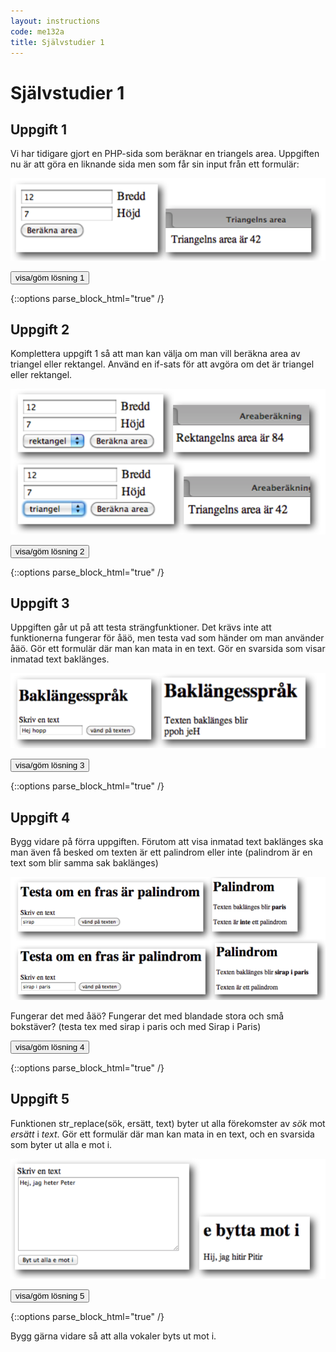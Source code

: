 ```yaml
---
layout: instructions
code: me132a
title: Självstudier 1
---
```


<script>
  var toggle = function(id) {
  var mydiv = document.getElementById(id);
  if (mydiv.style.display === 'block' || mydiv.style.display === '')
    mydiv.style.display = 'none';
  else
    mydiv.style.display = 'block'
  }
</script>

# Självstudier 1

## Uppgift 1

Vi har tidigare gjort en PHP-sida som beräknar en triangels area. Uppgiften nu är att göra en liknande sida men som får sin input från ett formulär:

![](im1/triangleform.png)

<!--START SHOW/HIDE-->
<input type="button" value="visa/göm lösning 1" onclick="toggle('answer1');">

{::options parse_block_html="true" /}
<div id="answer1" style="display:none">

**upp1.html**

```html
<form action="upp1.php" method="post">
<input type="text" name="width"> Bredd <br>
<input type="text" name="height"> Höjd <br>
<input type="submit" value="Beräkna area">
</form>
```

**upp1.php**

```php
<?php
$width=$_POST["width"];
$height=$_POST["height"];

$area=$width*$height/2;

echo "Triangelns area är $area";

?>
```

</div>
<!--END SHOW/HIDE-->

## Uppgift 2

Komplettera uppgift 1 så att man kan välja om man vill beräkna area av triangel eller rektangel. Använd en if-sats för att avgöra om det är triangel eller rektangel. 

![](im1/triangrect.png)

<!--START SHOW/HIDE-->
<input type="button" value="visa/göm lösning 2" onclick="toggle('answer2');">

{::options parse_block_html="true" /}
<div id="answer2" style="display:none">

**upp2.html**

```html
<form action="upp2.php" method="post">
<input type="text" name="width"> Bredd <br>
<input type="text" name="height"> Höjd <br>
<select name="type">
<option>rektangel</option>
<option>triangel</option>
</select>
<input type="submit" value="Beräkna area">
</form>

```

**upp2.php**

```php
<?php
$width=$_POST["width"];
$height=$_POST["height"];
$type=$_POST["type"];

if ($type=="triangel")
{
	$area=$width*$height/2;
	echo "Triangelns area är $area";
}
else
{
	$area=$width*$height;
	echo "Rektangelns area är $area";
}
?>
```

</div>
<!--END SHOW/HIDE-->

## Uppgift 3

Uppgiften går ut på att testa strängfunktioner. Det krävs inte att funktionerna fungerar för åäö, men testa vad som händer om man använder åäö. Gör ett formulär där man kan mata in en text. Gör en svarsida som visar inmatad text baklänges.

![](im1/reverse.png)


<!--START SHOW/HIDE-->
<input type="button" value="visa/göm lösning 3" onclick="toggle('answer3');">

{::options parse_block_html="true" /}
<div id="answer3" style="display:none">

**upp3.html**

```html
<form action="upp3.php" method="post">
Skriv en text <br>
<input type="text" width="50" name="text">
<input type="submit" value="vänd på texten">
</form>
```

**upp3.php**

```php
<?php
$text=$_POST["text"];

$reversetext=strrev($text);

echo "Texten baklänges blir <br>";
echo $reversetext;
?>
```

</div>
<!--END SHOW/HIDE-->

## Uppgift 4

Bygg vidare på förra uppgiften. Förutom att visa inmatad text baklänges ska man även få besked om texten är ett palindrom eller inte (palindrom är en text som blir samma sak baklänges)

![](im1/palindrome.png)

Fungerar det med åäö? Fungerar det med blandade stora och små bokstäver? (testa tex med sirap i paris och med Sirap i Paris)

<!--START SHOW/HIDE-->
<input type="button" value="visa/göm lösning 4" onclick="toggle('answer4');">

{::options parse_block_html="true" /}
<div id="answer4" style="display:none">

**upp4.html**

```html
<form action="upp4.php" method="post">
Skriv en text <br />
<input type="text" width="50" name="text" />
<input type="submit" value="vänd på texten" />
</form>
```

**upp4.php**

````php
$text=$_POST["text"];

$reversetext=strrev($text);

echo "Texten baklänges blir <b>";
echo $reversetext;
echo "</b><br><br>";
if ($text==$reversetext) 
{
	echo "Texten är ett palindrom";
}
else
{
	echo "Texten är <b>inte</b> ett palindrom";
}
//obs att det inte funkar om man blandar stora och små bokstäver
//sirap i paris blir palindrom men inte Sirap i Paris
//lösning: ändra i if-satesen till
// if (strtoupper($text)==strtoupper($reversetext))
````

</div>
<!--END SHOW/HIDE-->



## Uppgift 5

Funktionen str_replace(sök, ersätt, text) byter ut alla förekomster av *sök* mot *ersätt* i *text*. Gör ett formulär där man kan mata in en text, och en svarsida som byter ut alla e mot i.

![](im1/isprik.png)

<!--START SHOW/HIDE-->
<input type="button" value="visa/göm lösning 5" onclick="toggle('answer5');">

{::options parse_block_html="true" /}
<div id="answer5" style="display:none">

**upp5.html**

```html
<form action="upp5.php" method="post">
Skriv en text <br>
<textarea rows="10" cols="40" name="text">
</textarea>
<br />
<input type="submit" value="Byt ut alla e mot i">
</form>
```

**upp5.php**

```php
<?php
$text=$_POST["text"];

$newtext=str_replace("e","i",$text);

echo $newtext;

//obs att det bara funkar för e men inte för E
//lösning: lägg till raden 
//$newtext=str_replace("E","I",$newtext);
//efter raden $newtext=str_replace("e","i",$text);
?>
```

</div>
<!--END SHOW/HIDE-->

Bygg gärna vidare så att alla vokaler byts ut mot i. 

